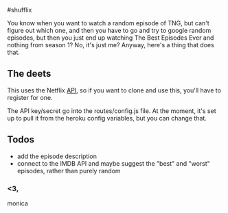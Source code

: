 #shufflix

You know when you want to watch a random episode of TNG, but can't figure out which one, and then you have to go and try to google random episodes, but then you just end up watching The Best Episodes Ever and nothing from season 1? No, it's just me? Anyway, here's a thing that does that.

The deets
-----
This uses the Netflix [API](http://developer.netflix.com/), so if you want to clone and use this, you'll have to register for one.

The API key/secret go into the routes/config.js file. At the moment, it's set up to pull it from the heroku config variables, but you can change that.

Todos
-----
- add the episode description
- connect to the IMDB API and maybe suggest the "best" and "worst" episodes, rather than purely random 

### <3,
monica
